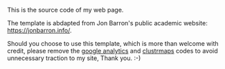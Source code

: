 This is the source code of my web page.

The template is abdapted from Jon Barron's public academic website: https://jonbarron.info/.

Should you choose to use this template, which is more than welcome with credit, please remove the [google analytics](https://github.com/jingtaoh/jingtaoh.github.io/blob/e17702be35bd03fcb2caefb3c392ee77cbe13790/index.html#L16-L17) and [clustrmaps](https://github.com/jingtaoh/jingtaoh.github.io/blob/e17702be35bd03fcb2caefb3c392ee77cbe13790/index.html#L770-L771) codes to avoid unnecessary traction to my site, Thank you. :-)
